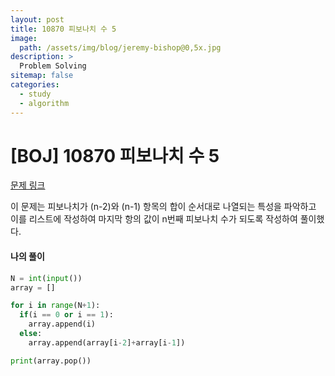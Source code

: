 ```yaml
---
layout: post
title: 10870 피보나치 수 5
image:
  path: /assets/img/blog/jeremy-bishop@0,5x.jpg
description: >
  Problem Solving
sitemap: false
categories:
  - study
  - algorithm
---
```


# [BOJ] 10870 피보나치 수 5

[문제 링크](boj.kr/10870)

이 문제는 피보나치가 (n-2)와 (n-1) 항목의 합이 순서대로 나열되는 특성을 파악하고
이를 리스트에 작성하여 마지막 항의 값이 n번째 피보나치 수가 되도록 작성하여 풀이했다.


#### 나의 풀이

```python
N = int(input())
array = []

for i in range(N+1):
  if(i == 0 or i == 1):
    array.append(i)
  else:
    array.append(array[i-2]+array[i-1])

print(array.pop())
```
